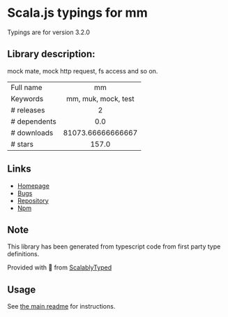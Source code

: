 
# Scala.js typings for mm

Typings are for version 3.2.0

## Library description:
mock mate, mock http request, fs access and so on.

|                    |                 |
| ------------------ | :-------------: |
| Full name          | mm |
| Keywords           | mm, muk, mock, test |
| # releases         | 2 |
| # dependents       | 0.0 |
| # downloads        | 81073.66666666667 |
| # stars            | 157.0 |

## Links
- [Homepage](http://github.com/node-modules/mm)
- [Bugs](https://github.com/node-modules/mm/issues)
- [Repository](https://github.com/node-modules/mm)
- [Npm](https://www.npmjs.com/package/mm)
    


## Note
This library has been generated from typescript code from first party type definitions.

Provided with :purple_heart: from [ScalablyTyped](https://github.com/oyvindberg/ScalablyTyped)

## Usage
See [the main readme](../../readme.md) for instructions.


